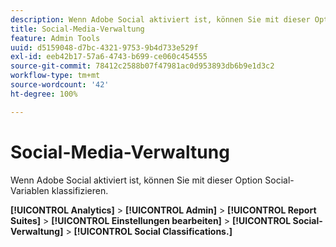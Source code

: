 ```yaml
---
description: Wenn Adobe Social aktiviert ist, können Sie mit dieser Option Social-Variablen klassifizieren.
title: Social-Media-Verwaltung
feature: Admin Tools
uuid: d5159048-d7bc-4321-9753-9b4d733e529f
exl-id: eeb42b17-57a6-4743-b699-ce060c454555
source-git-commit: 78412c2588b07f47981ac0d953893db6b9e1d3c2
workflow-type: tm+mt
source-wordcount: '42'
ht-degree: 100%

---
```


# Social-Media-Verwaltung

Wenn Adobe Social aktiviert ist, können Sie mit dieser Option Social-Variablen klassifizieren.

**[!UICONTROL Analytics]** > **[!UICONTROL Admin]** > **[!UICONTROL Report Suites]** > **[!UICONTROL Einstellungen bearbeiten]** > **[!UICONTROL Social-Verwaltung]** > **[!UICONTROL Social Classifications.]**

<!--Meike, link to social user guide?-->
